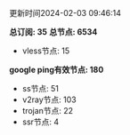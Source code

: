 更新时间2024-02-03 09:46:14

**总订阅: 35**
**总节点: 6534**
- vless节点: 15

**google ping有效节点: 180**
- ss节点: 51
- v2ray节点: 103
- trojan节点: 22
- ssr节点: 4
